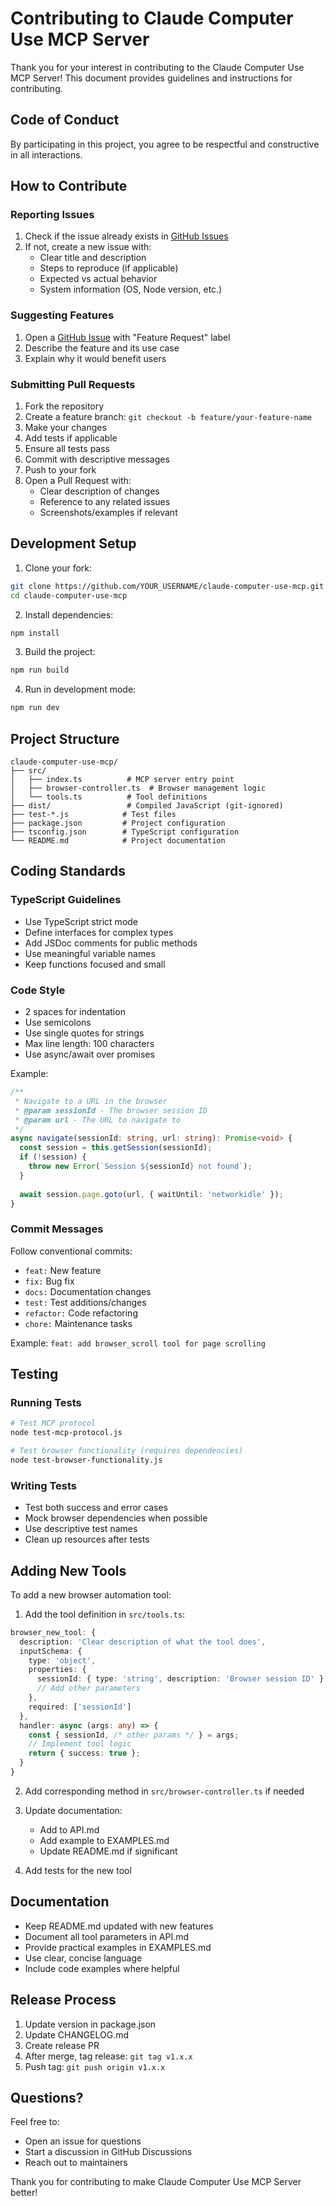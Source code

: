 # Contributing to Claude Computer Use MCP Server

Thank you for your interest in contributing to the Claude Computer Use MCP Server! This document provides guidelines and instructions for contributing.

## Code of Conduct

By participating in this project, you agree to be respectful and constructive in all interactions.

## How to Contribute

### Reporting Issues

1. Check if the issue already exists in [GitHub Issues](https://github.com/Theopsguide/claude-computer-use-mcp/issues)
2. If not, create a new issue with:
   - Clear title and description
   - Steps to reproduce (if applicable)
   - Expected vs actual behavior
   - System information (OS, Node version, etc.)

### Suggesting Features

1. Open a [GitHub Issue](https://github.com/Theopsguide/claude-computer-use-mcp/issues) with "Feature Request" label
2. Describe the feature and its use case
3. Explain why it would benefit users

### Submitting Pull Requests

1. Fork the repository
2. Create a feature branch: `git checkout -b feature/your-feature-name`
3. Make your changes
4. Add tests if applicable
5. Ensure all tests pass
6. Commit with descriptive messages
7. Push to your fork
8. Open a Pull Request with:
   - Clear description of changes
   - Reference to any related issues
   - Screenshots/examples if relevant

## Development Setup

1. Clone your fork:
```bash
git clone https://github.com/YOUR_USERNAME/claude-computer-use-mcp.git
cd claude-computer-use-mcp
```

2. Install dependencies:
```bash
npm install
```

3. Build the project:
```bash
npm run build
```

4. Run in development mode:
```bash
npm run dev
```

## Project Structure

```
claude-computer-use-mcp/
├── src/
│   ├── index.ts          # MCP server entry point
│   ├── browser-controller.ts  # Browser management logic
│   └── tools.ts          # Tool definitions
├── dist/                 # Compiled JavaScript (git-ignored)
├── test-*.js            # Test files
├── package.json         # Project configuration
├── tsconfig.json        # TypeScript configuration
└── README.md            # Project documentation
```

## Coding Standards

### TypeScript Guidelines

- Use TypeScript strict mode
- Define interfaces for complex types
- Add JSDoc comments for public methods
- Use meaningful variable names
- Keep functions focused and small

### Code Style

- 2 spaces for indentation
- Use semicolons
- Use single quotes for strings
- Max line length: 100 characters
- Use async/await over promises

Example:
```typescript
/**
 * Navigate to a URL in the browser
 * @param sessionId - The browser session ID
 * @param url - The URL to navigate to
 */
async navigate(sessionId: string, url: string): Promise<void> {
  const session = this.getSession(sessionId);
  if (!session) {
    throw new Error(`Session ${sessionId} not found`);
  }
  
  await session.page.goto(url, { waitUntil: 'networkidle' });
}
```

### Commit Messages

Follow conventional commits:
- `feat:` New feature
- `fix:` Bug fix
- `docs:` Documentation changes
- `test:` Test additions/changes
- `refactor:` Code refactoring
- `chore:` Maintenance tasks

Example: `feat: add browser_scroll tool for page scrolling`

## Testing

### Running Tests

```bash
# Test MCP protocol
node test-mcp-protocol.js

# Test browser functionality (requires dependencies)
node test-browser-functionality.js
```

### Writing Tests

- Test both success and error cases
- Mock browser dependencies when possible
- Use descriptive test names
- Clean up resources after tests

## Adding New Tools

To add a new browser automation tool:

1. Add the tool definition in `src/tools.ts`:
```typescript
browser_new_tool: {
  description: 'Clear description of what the tool does',
  inputSchema: {
    type: 'object',
    properties: {
      sessionId: { type: 'string', description: 'Browser session ID' },
      // Add other parameters
    },
    required: ['sessionId']
  },
  handler: async (args: any) => {
    const { sessionId, /* other params */ } = args;
    // Implement tool logic
    return { success: true };
  }
}
```

2. Add corresponding method in `src/browser-controller.ts` if needed

3. Update documentation:
   - Add to API.md
   - Add example to EXAMPLES.md
   - Update README.md if significant

4. Add tests for the new tool

## Documentation

- Keep README.md updated with new features
- Document all tool parameters in API.md
- Provide practical examples in EXAMPLES.md
- Use clear, concise language
- Include code examples where helpful

## Release Process

1. Update version in package.json
2. Update CHANGELOG.md
3. Create release PR
4. After merge, tag release: `git tag v1.x.x`
5. Push tag: `git push origin v1.x.x`

## Questions?

Feel free to:
- Open an issue for questions
- Start a discussion in GitHub Discussions
- Reach out to maintainers

Thank you for contributing to make Claude Computer Use MCP Server better!